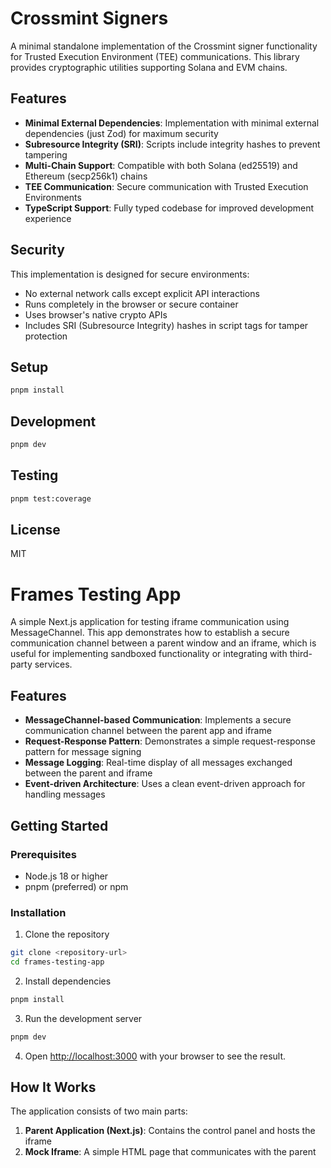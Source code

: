 <!-- [![cov](https://<you>.github.io/<repo>/badges/coverage.svg)](https://github.com/crossmint/signer-frames/actions)
 -->

# Crossmint Signers

A minimal standalone implementation of the Crossmint signer functionality for Trusted Execution Environment (TEE) communications. This library provides cryptographic utilities supporting Solana and EVM chains.

## Features

- **Minimal External Dependencies**: Implementation with minimal external dependencies (just Zod) for maximum security
- **Subresource Integrity (SRI)**: Scripts include integrity hashes to prevent tampering
- **Multi-Chain Support**: Compatible with both Solana (ed25519) and Ethereum (secp256k1) chains
- **TEE Communication**: Secure communication with Trusted Execution Environments
- **TypeScript Support**: Fully typed codebase for improved development experience

## Security

This implementation is designed for secure environments:

- No external network calls except explicit API interactions
- Runs completely in the browser or secure container
- Uses browser's native crypto APIs
- Includes SRI (Subresource Integrity) hashes in script tags for tamper protection

## Setup

```bash
pnpm install
```

## Development

```bash
pnpm dev
```

## Testing

```bash
pnpm test:coverage
```

## License

MIT 

# Frames Testing App

A simple Next.js application for testing iframe communication using MessageChannel. This app demonstrates how to establish a secure communication channel between a parent window and an iframe, which is useful for implementing sandboxed functionality or integrating with third-party services.

## Features

- **MessageChannel-based Communication**: Implements a secure communication channel between the parent app and iframe
- **Request-Response Pattern**: Demonstrates a simple request-response pattern for message signing
- **Message Logging**: Real-time display of all messages exchanged between the parent and iframe
- **Event-driven Architecture**: Uses a clean event-driven approach for handling messages

## Getting Started

### Prerequisites

- Node.js 18 or higher
- pnpm (preferred) or npm

### Installation

1. Clone the repository
```bash
git clone <repository-url>
cd frames-testing-app
```

2. Install dependencies
```bash
pnpm install
```

3. Run the development server
```bash
pnpm dev
```

4. Open [http://localhost:3000](http://localhost:3000) with your browser to see the result.

## How It Works

The application consists of two main parts:

1. **Parent Application (Next.js)**: Contains the control panel and hosts the iframe
2. **Mock Iframe**: A simple HTML page that communicates with the parent
